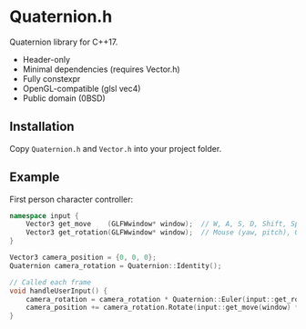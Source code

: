 # Quaternion.h
Quaternion library for C++17.

- Header-only
- Minimal dependencies (requires Vector.h)
- Fully constexpr
- OpenGL-compatible (glsl vec4)
- Public domain (0BSD)

## Installation
Copy `Quaternion.h` and `Vector.h` into your project folder.

## Example
First person character controller:
```cpp
namespace input {
    Vector3 get_move    (GLFWwindow* window);  // W, A, S, D, Shift, Space
    Vector3 get_rotation(GLFWwindow* window);  // Mouse (yaw, pitch), Q, E (roll)
}

Vector3 camera_position = {0, 0, 0};
Quaternion camera_rotation = Quaternion::Identity();

// Called each frame
void handleUserInput() {
    camera_rotation = camera_rotation * Quaternion::Euler(input::get_rotation(window) * 0.05);
    camera_position += camera_rotation.Rotate(input::get_move(window) * 0.01);
}
```
